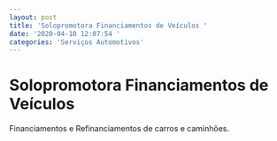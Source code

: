 ```yaml
---
layout: post
title: 'Solopromotora Financiamentos de Veículos '
date: '2020-04-10 12:07:54 '
categories: 'Serviços Automotivos'
---
```


# Solopromotora Financiamentos de Veículos 

Financiamentos e Refinanciamentos de carros e caminhões.
